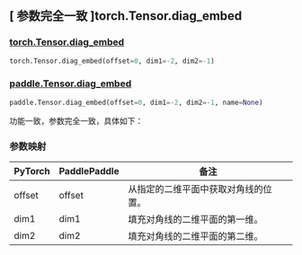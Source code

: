 ## [ 参数完全一致 ]torch.Tensor.diag_embed

### [torch.Tensor.diag\_embed](https://pytorch.org/docs/stable/generated/torch.Tensor.diag_embed.html)

```python
torch.Tensor.diag_embed(offset=0, dim1=-2, dim2=-1)
```

### [paddle.Tensor.diag\_embed]()

```python
paddle.Tensor.diag_embed(offset=0, dim1=-2, dim2=-1, name=None)
```

功能一致，参数完全一致，具体如下：

### 参数映射

| PyTorch | PaddlePaddle | 备注 |
| ------- | ------------ | -- |
| offset  | offset       | 从指定的二维平面中获取对角线的位置。 |
| dim1    | dim1         | 填充对角线的二维平面的第一维。 |
| dim2    | dim2         | 填充对角线的二维平面的第二维。 |
